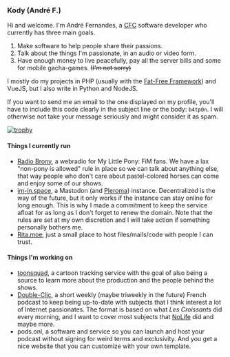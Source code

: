 ### Kody (André F.)

Hi and welcome. I'm André Fernandes, a [CFC](https://fr.wikipedia.org/wiki/Certificat_f%C3%A9d%C3%A9ral_de_capacit%C3%A9) software developer who currently has three main goals.

1. Make software to help people share their passions.
2. Talk about the things I'm passionate, in an audio or video form.
3. Have enough money to live peacefully, pay all the server bills and some for mobile gacha-games. ~~(I'm not sorry)~~

I mostly do my projects in PHP (usually with the [Fat-Free Framework](https://fatfreeframework.com/)) and VueJS, but I also write in Python and NodeJS.

If you want to send me an email to the one displayed on my profile, you'll have to include this code clearly in the subject line or the body: `b4tp0n`.
I will otherwise not take your message seriously and might consider it as spam.

[![trophy](https://github-profile-trophy.vercel.app/?username=mkody)](https://github.com/ryo-ma/github-profile-trophy)


#### Things I currently run

- [Radio Brony](https://radiobrony.fr/), a webradio for My Little Pony: FiM fans. We have a lax "non-pony is allowed" rule in place so we can talk about anything else, that way people who don't care about pastel-colored horses can come and enjoy some of our shows.
- [im-in.space](https://im-in.space/), a Mastodon (and [Pleroma](https://pl.im-in.space/)) instance. Decentralized is the way of the future, but it only works if the instance can stay online for long enough. This is why I made a commitment to keep the service afloat for as long as I don't forget to renew the domain. Note that the rules are set at my own discretion and I will take action if something personally bothers me.
- [Rita.moe](https://rita.moe/), just a small place to host files/mails/code with people I can trust.


#### Things I'm working on

- [toonsquad](https://toonsquad.co/), a cartoon tracking service with the goal of also being a source to learn more about the production and the people behind the shows.
- [Double-Clic](http://double-clic.show/), a short weekly (maybe triweekly in the future) French podcast to keep being up-to-date with subjects that I think interest a lot of Internet passionates. The format is based on what _Les Croissants_ did every morning, and I want to cover most subjects that [NoLife](https://en.wikipedia.org/wiki/Nolife_(TV_channel)) did and maybe more.
- pods.onl, a software and service so you can launch and host your podcast without signing for weird terms and exclusivity. And you get a nice website that you can customize with your own template.
